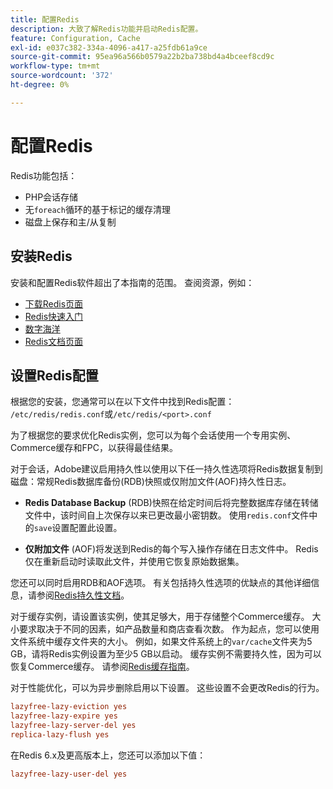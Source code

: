 ```yaml
---
title: 配置Redis
description: 大致了解Redis功能并启动Redis配置。
feature: Configuration, Cache
exl-id: e037c382-334a-4096-a417-a25fdb61a9ce
source-git-commit: 95ea96a566b0579a22b2ba738bd4a4bceef8cd9c
workflow-type: tm+mt
source-wordcount: '372'
ht-degree: 0%

---
```


# 配置Redis

Redis功能包括：

- PHP会话存储
- 无`foreach`循环的基于标记的缓存清理
- 磁盘上保存和主/从复制

## 安装Redis

安装和配置Redis软件超出了本指南的范围。 查阅资源，例如：

- [下载Redis页面](https://redis.io/download)
- [Redis快速入门](https://redis.io/docs/getting-started/)
- [数字海洋](https://www.digitalocean.com/community/tutorials/how-to-install-and-use-redis)
- [Redis文档页面](https://redis.io/docs)

## 设置Redis配置

根据您的安装，您通常可以在以下文件中找到Redis配置： `/etc/redis/redis.conf`或`/etc/redis/<port>.conf`

为了根据您的要求优化Redis实例，您可以为每个会话使用一个专用实例、Commerce缓存和FPC，以获得最佳结果。

对于会话，Adobe建议启用持久性以使用以下任一持久性选项将Redis数据复制到磁盘：常规Redis数据库备份(RDB)快照或仅附加文件(AOF)持久性日志。

- **Redis Database Backup** (RDB)快照在给定时间后将完整数据库存储在转储文件中，该时间自上次保存以来已更改最小密钥数。 使用`redis.conf`文件中的`save`设置配置此设置。

- **仅附加文件** (AOF)将发送到Redis的每个写入操作存储在日志文件中。 Redis仅在重新启动时读取此文件，并使用它恢复原始数据集。

您还可以同时启用RDB和AOF选项。 有关包括持久性选项的优缺点的其他详细信息，请参阅[Redis持久性文档](https://redis.io/topics/persistence)。

对于缓存实例，请设置该实例，使其足够大，用于存储整个Commerce缓存。 大小要求取决于不同的因素，如产品数量和商店查看次数。 作为起点，您可以使用文件系统中缓存文件夹的大小。 例如，如果文件系统上的`var/cache`文件夹为5 GB，请将Redis实例设置为至少5 GB以启动。 缓存实例不需要持久性，因为可以恢复Commerce缓存。 请参阅[Redis缓存指南](https://redis.io/docs/latest/develop/use/)。

对于性能优化，可以为异步删除启用以下设置。 这些设置不会更改Redis的行为。

```ini
lazyfree-lazy-eviction yes
lazyfree-lazy-expire yes
lazyfree-lazy-server-del yes
replica-lazy-flush yes
```

在Redis 6.x及更高版本上，您还可以添加以下值：

```ini
lazyfree-lazy-user-del yes
```
